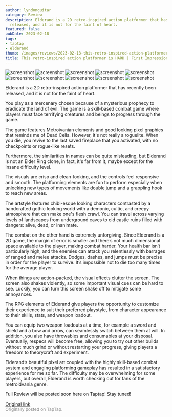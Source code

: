 ```yaml
---
author: lyndonguitar
category: Review
description: Elderand is a 2D retro-inspired action platformer that has recently been
  released, and it is not for the faint of heart.
featured: false
pubDate: 2023-02-18
tags:
- taptap
- elderand
thumb: /images/reviews/2023-02-18-this-retro-inspired-action-platformer-is-hard--first-impressions---elderand-0.avif
title: This retro-inspired action platformer is HARD | First Impressions - Elderand
---
```


<div class="gallery">
  <img src="/images/reviews/2023-02-18-this-retro-inspired-action-platformer-is-hard--first-impressions---elderand-0.avif" alt="screenshot" />
  <img src="/images/reviews/2023-02-18-this-retro-inspired-action-platformer-is-hard--first-impressions---elderand-1.avif" alt="screenshot" />
  <img src="/images/reviews/2023-02-18-this-retro-inspired-action-platformer-is-hard--first-impressions---elderand-2.avif" alt="screenshot" />
  <img src="/images/reviews/2023-02-18-this-retro-inspired-action-platformer-is-hard--first-impressions---elderand-3.avif" alt="screenshot" />
  <img src="/images/reviews/2023-02-18-this-retro-inspired-action-platformer-is-hard--first-impressions---elderand-4.avif" alt="screenshot" />
  <img src="/images/reviews/2023-02-18-this-retro-inspired-action-platformer-is-hard--first-impressions---elderand-5.avif" alt="screenshot" />
  <img src="/images/reviews/2023-02-18-this-retro-inspired-action-platformer-is-hard--first-impressions---elderand-6.avif" alt="screenshot" />
  <img src="/images/reviews/2023-02-18-this-retro-inspired-action-platformer-is-hard--first-impressions---elderand-7.avif" alt="screenshot" />
  <img src="/images/reviews/2023-02-18-this-retro-inspired-action-platformer-is-hard--first-impressions---elderand-8.avif" alt="screenshot" />
  <img src="/images/reviews/2023-02-18-this-retro-inspired-action-platformer-is-hard--first-impressions---elderand-9.avif" alt="screenshot" />
</div>

Elderand is a 2D retro-inspired action platformer that has recently been released, and it is not for the faint of heart.

You play as a mercenary chosen because of a mysterious prophecy to eradicate the land of evil. The game is a skill-based combat game where players must face terrifying creatures and beings to progress through the game.

The game features Metroivanian elements and good looking pixel graphics that reminds me of Dead Cells. However, it's not really a roguelite. When you die, you revive to the last saved fireplace that you activated, with no checkpoints or rogue-like resets.

Furthermore, the similarities in names can be quite misleading, but Elderand is not an Elder Ring clone, in fact, it's far from it, maybe except for the insane difficulty level.

The visuals are crisp and clean-looking, and the controls feel responsive and smooth. The platforming elements are fun to perform especially when unlocking new types of movements like double jump and a grappling hook to reach new areas.

The artstyle features chibi-esque looking characters contrasted by a handcrafted gothic looking world with a demonic, cultic, and creepy atmosphere that can make one's flesh crawl. You can travel across varying levels of landscapes from underground caves to old castle ruins filled with dangers: alive, dead, or inanimate.

The combat on the other hand is extremely unforgiving. Since Elderand is a 2D game, the margin of error is smaller and there’s not much dimensional space available to the player, making combat harder. Your health bar isn’t particularly high, and the enemies can attack you relentlessly with barrages of ranged and melee attacks. Dodges, dashes, and jumps must be precise in order for the player to survive. It’s impossible not to die too many times for the average player.

When things are action-packed, the visual effects clutter the screen. The screen also shakes violently, so some important visual cues can be hard to see. Luckily, you can turn this screen shake off to mitigate some annoyances.

The RPG elements of Elderand give players the opportunity to customize their experience to suit their preferred playstyle, from character appearance to their skills, stats, and weapon loadout.

You can equip two weapon loadouts at a time, for example a sword and shield and a bow and arrow, can seamlessly switch between them at will. In addition, you also have throwables and consumables at your disposal. Eventually, respecs will become free, allowing you to try out other builds without much grind or without restarting your progress, giving players a freedom to theorycraft and experiment.

Elderand’s beautiful pixel art coupled with the highly skill-based combat system and engaging platforming gameplay has resulted in a satisfactory experience for me so far. The difficulty may be overwhelming for some players, but overall, Elderand is worth checking out for fans of the metroidvania genre.

Full Review will be posted soon here on Taptap! Stay tuned!

[Original link](https://www.taptap.io/post/4567476)<br><span style="font-size: 0.95em; color: #888;">Originally posted on TapTap.</span>